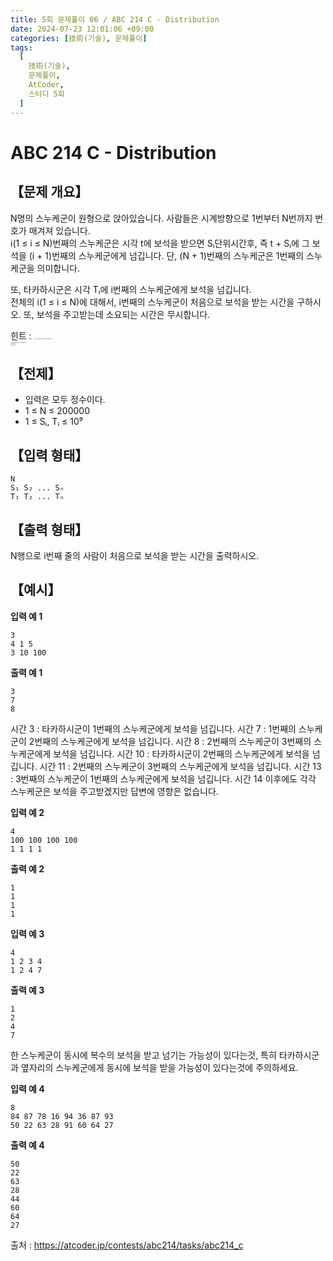 ```yaml
---
title: 5회 문제풀이 06 / ABC 214 C - Distribution
date: 2024-07-23 12:01:06 +09:00
categories: [技術(기술), 문제풀이]
tags:
  [
    技術(기술),
    문제풀이,
    AtCoder,
    스터디 5회
  ]
---
```

<!-- ko -->
# ABC 214 C - Distribution
## 【문제 개요】
N명의 스누케군이 원형으로 앉아있습니다. 사람들은 시계방향으로 1번부터 N번까지 번호가 매겨져 있습니다.<br>
i(1 ≤ i ≤ N)번째의 스누케군은 시각 t에 보석을 받으면 Sᵢ단위시간후, 즉 t + Sᵢ에 그 보석을 (i + 1)번째의 스누케군에게 넘깁니다. 단, (N + 1)번째의 스누케군은 1번째의 스누케군을 의미합니다.<br>

또, 타카하시군은 시각 Tᵢ에 i번째의 스누케군에게 보석을 넘깁니다.<br>
전체의 i(1 ≤ i ≤ N)에 대해서, i번째의 스누케군이 처음으로 보석을 받는 시간을 구하시오. 또, 보석을 주고받는데 소요되는 시간은 무시합니다.


힌트 : <span style="font-size:0.1rem">
동적 프로그래밍 (Dynamic Programming)<br>
그리디 알고리즘 (Greedy Algorithm)<br>
큐 (Queue)<br>
순환 구조 처리<br>
</span>

## 【전제】
- 입력은 모두 정수이다.
- 1 ≤ N ≤ 200000
- 1 ≤ Sᵢ, Tᵢ ≤ 10⁹

## 【입력 형태】
```
N
S₁ S₂ ... Sₙ
T₁ T₂ ... Tₙ
```

## 【출력 형태】
N행으로 i번째 줄의 사람이 처음으로 보석을 받는 시간을 출력하시오.

## 【예시】

**입력 예 1**

```
3
4 1 5
3 10 100
```

**출력 예 1**

```
3
7
8
```
시간 3 : 타카하시군이 1번째의 스누케군에게 보석을 넘깁니다.
시간 7 : 1번째의 스누케군이 2번째의 스누케군에게 보석을 넘깁니다.
시간 8 : 2번째의 스누케군이 3번째의 스누케군에게 보석을 넘깁니다.
시간 10 : 타카하시군이 2번째의 스누케군에게 보석을 넘깁니다.
시간 11 : 2번째의 스누케군이 3번째의 스누케군에게 보석을 넘깁니다.
시간 13 : 3번째의 스누케군이 1번째의 스누케군에게 보석을 넘깁니다.
시간 14 이후에도 각각 스누케군은 보석을 주고받겠지만 답변에 영향은 없습니다.

**입력 예 2**

```
4
100 100 100 100
1 1 1 1
```

**출력 예 2**

```
1
1
1
1
```

**입력 예 3**

```
4
1 2 3 4
1 2 4 7
```

**출력 예 3**

```
1
2
4
7
```
한 스누케군이 동시에 복수의 보석을 받고 넘기는 가능성이 있다는것, 특히 타카하시군과 옆자리의 스누케군에게 동시에 보석을 받을 가능성이 있다는것에 주의하세요.

**입력 예 4**

```
8
84 87 78 16 94 36 87 93
50 22 63 28 91 60 64 27
```

**출력 예 4**

```
50
22
63
28
44
60
64
27
```

출처 : <a href="https://atcoder.jp/contests/abc214/tasks/abc214_c">https://atcoder.jp/contests/abc214/tasks/abc214_c</a> 
<!-- endko -->
<!-- ja -->
<!-- endja -->